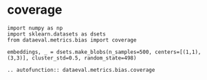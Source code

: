 # coverage

```{testsetup}
import numpy as np
import sklearn.datasets as dsets
from dataeval.metrics.bias import coverage

embeddings, _ = dsets.make_blobs(n_samples=500, centers=[(1,1), (3,3)], cluster_std=0.5, random_state=498)
```

```{eval-rst}
.. autofunction:: dataeval.metrics.bias.coverage
```
